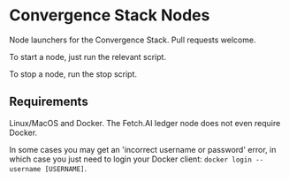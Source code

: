 # Convergence Stack Nodes

Node launchers for the Convergence Stack. Pull requests welcome.

To start a node, just run the relevant script.

To stop a node, run the stop script.

## Requirements

Linux/MacOS and Docker. The Fetch.AI ledger node does not even require Docker.

In some cases you may get an 'incorrect username or password' error, in which case you just need to login your Docker client: `docker login --username [USERNAME]`.
